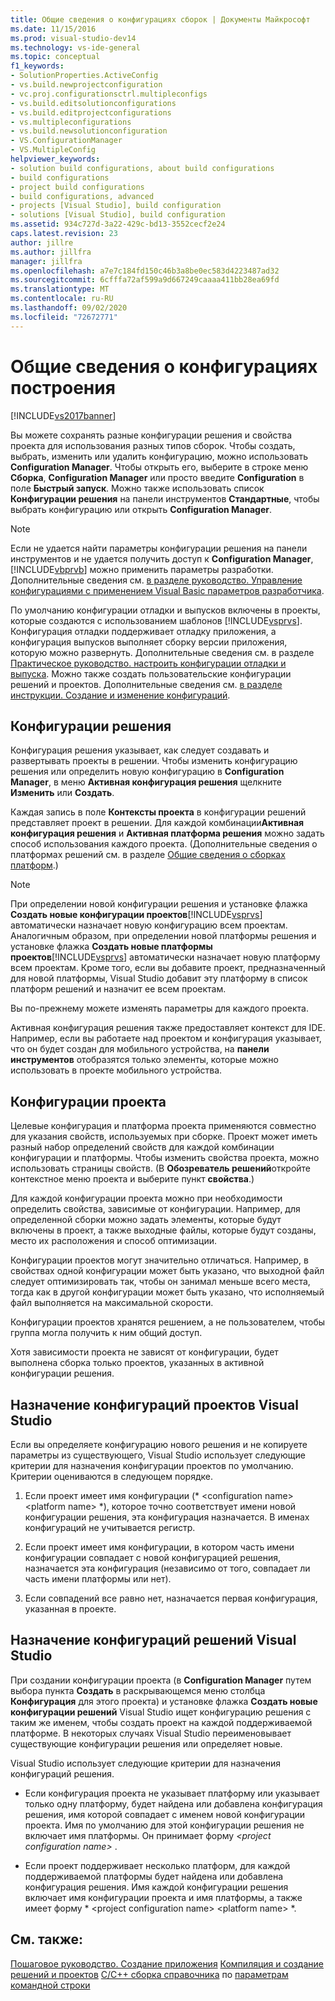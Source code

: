 ```yaml
---
title: Общие сведения о конфигурациях сборок | Документы Майкрософт
ms.date: 11/15/2016
ms.prod: visual-studio-dev14
ms.technology: vs-ide-general
ms.topic: conceptual
f1_keywords:
- SolutionProperties.ActiveConfig
- vs.build.newprojectconfiguration
- vc.proj.configurationsctrl.multipleconfigs
- vs.build.editsolutionconfigurations
- vs.build.editprojectconfigurations
- vs.multipleconfigurations
- vs.build.newsolutionconfiguration
- VS.ConfigurationManager
- VS.MultipleConfig
helpviewer_keywords:
- solution build configurations, about build configurations
- build configurations
- project build configurations
- build configurations, advanced
- projects [Visual Studio], build configuration
- solutions [Visual Studio], build configuration
ms.assetid: 934c727d-3a22-429c-bd13-3552cecf2e24
caps.latest.revision: 23
author: jillre
ms.author: jillfra
manager: jillfra
ms.openlocfilehash: a7e7c184fd150c46b3a8be0ec583d4223487ad32
ms.sourcegitcommit: 6cfffa72af599a9d667249caaaa411bb28ea69fd
ms.translationtype: MT
ms.contentlocale: ru-RU
ms.lasthandoff: 09/02/2020
ms.locfileid: "72672771"
---
```

# <a name="understanding-build-configurations"></a>Общие сведения о конфигурациях построения
[!INCLUDE[vs2017banner](../includes/vs2017banner.md)]

Вы можете сохранять разные конфигурации решения и свойства проекта для использования разных типов сборок. Чтобы создать, выбрать, изменить или удалить конфигурацию, можно использовать **Configuration Manager**. Чтобы открыть его, выберите в строке меню **Сборка**, **Configuration Manager** или просто введите **Configuration** в поле **Быстрый запуск**. Можно также использовать список **Конфигурации решения** на панели инструментов **Стандартные**, чтобы выбрать конфигурацию или открыть **Configuration Manager**.

> [!NOTE]
> Если не удается найти параметры конфигурации решения на панели инструментов и не удается получить доступ к **Configuration Manager**, [!INCLUDE[vbprvb](../includes/vbprvb-md.md)] можно применить параметры разработки. Дополнительные сведения см. [в разделе руководство. Управление конфигурациями с применением Visual Basic параметров разработчика](../ide/how-to-manage-build-configurations-with-visual-basic-developer-settings-applied.md).

 По умолчанию конфигурации отладки и выпусков включены в проекты, которые создаются с использованием шаблонов [!INCLUDE[vsprvs](../includes/vsprvs-md.md)]. Конфигурация отладки поддерживает отладку приложения, а конфигурация выпусков выполняет сборку версии приложения, которую можно развернуть. Дополнительные сведения см. в разделе [Практическое руководство. настроить конфигурации отладки и выпуска](../debugger/how-to-set-debug-and-release-configurations.md). Можно также создать пользовательские конфигурации решений и проектов. Дополнительные сведения см. [в разделе инструкции. Создание и изменение конфигураций](../ide/how-to-create-and-edit-configurations.md).

## <a name="solution-configurations"></a>Конфигурации решения
 Конфигурация решения указывает, как следует создавать и развертывать проекты в решении. Чтобы изменить конфигурацию решения или определить новую конфигурацию в **Configuration Manager**, в меню **Активная конфигурация решения** щелкните **Изменить** или **Создать**.

 Каждая запись в поле **Контексты проекта** в конфигурации решений представляет проект в решении. Для каждой комбинации**Активная конфигурация решения** и **Активная платформа решения** можно задать способ использования каждого проекта. (Дополнительные сведения о платформах решений см. в разделе [Общие сведения о сборках платформ](../ide/understanding-build-platforms.md).)

> [!NOTE]
> При определении новой конфигурации решения и установке флажка **Создать новые конфигурации проектов**[!INCLUDE[vsprvs](../includes/vsprvs-md.md)] автоматически назначает новую конфигурацию всем проектам. Аналогичным образом, при определении новой платформы решения и установке флажка **Создать новые платформы проектов**[!INCLUDE[vsprvs](../includes/vsprvs-md.md)] автоматически назначает новую платформу всем проектам. Кроме того, если вы добавите проект, предназначенный для новой платформы, Visual Studio добавит эту платформу в список платформ решений и назначит ее всем проектам.
>
> Вы по-прежнему можете изменять параметры для каждого проекта.

 Активная конфигурация решения также предоставляет контекст для IDE. Например, если вы работаете над проектом и конфигурация указывает, что он будет создан для мобильного устройства, на **панели инструментов** отобразятся только элементы, которые можно использовать в проекте мобильного устройства.

## <a name="project-configurations"></a>Конфигурации проекта
 Целевые конфигурация и платформа проекта применяются совместно для указания свойств, используемых при сборке. Проект может иметь разный набор определений свойств для каждой комбинации конфигурации и платформы. Чтобы изменить свойства проекта, можно использовать страницы свойств. (В **Обозреватель решений**откройте контекстное меню проекта и выберите пункт **свойства**.)

 Для каждой конфигурации проекта можно при необходимости определить свойства, зависимые от конфигурации. Например, для определенной сборки можно задать элементы, которые будут включены в проект, а также выходные файлы, которые будут созданы, место их расположения и способ оптимизации.

 Конфигурации проектов могут значительно отличаться. Например, в свойствах одной конфигурации может быть указано, что выходной файл следует оптимизировать так, чтобы он занимал меньше всего места, тогда как в другой конфигурации может быть указано, что исполняемый файл выполняется на максимальной скорости.

 Конфигурации проектов хранятся решением, а не пользователем, чтобы группа могла получить к ним общий доступ.

 Хотя зависимости проекта не зависят от конфигурации, будет выполнена сборка только проектов, указанных в активной конфигурации решения.

## <a name="how-visual-studio-assigns-project-configurations"></a>Назначение конфигураций проектов Visual Studio
 Если вы определяете конфигурацию нового решения и не копируете параметры из существующего, Visual Studio использует следующие критерии для назначения конфигурации проектов по умолчанию. Критерии оцениваются в следующем порядке.

1. Если проект имеет имя конфигурации (* \<configuration name> \<platform name> *), которое точно соответствует имени новой конфигурации решения, эта конфигурация назначается. В именах конфигураций не учитывается регистр.

2. Если проект имеет имя конфигурации, в котором часть имени конфигурации совпадает с новой конфигурацией решения, назначается эта конфигурация (независимо от того, совпадает ли часть имени платформы или нет).

3. Если совпадений все равно нет, назначается первая конфигурация, указанная в проекте.

## <a name="how-visual-studio-assigns-solution-configurations"></a>Назначение конфигураций решений Visual Studio
 При создании конфигурации проекта (в **Configuration Manager** путем выбора пункта **Создать** в раскрывающемся меню столбца **Конфигурация** для этого проекта) и установке флажка **Создать новые конфигурации решений** Visual Studio ищет конфигурацию решения с таким же именем, чтобы создать проект на каждой поддерживаемой платформе. В некоторых случаях Visual Studio переименовывает существующие конфигурации решения или определяет новые.

 Visual Studio использует следующие критерии для назначения конфигураций решения.

- Если конфигурация проекта не указывает платформу или указывает только одну платформу, будет найдена или добавлена конфигурация решения, имя которой совпадает с именем новой конфигурации проекта. Имя по умолчанию для этой конфигурации решения не включает имя платформы. Он принимает форму *\<project configuration name>* .

- Если проект поддерживает несколько платформ, для каждой поддерживаемой платформы будет найдена или добавлена конфигурация решения. Имя каждой конфигурации решения включает имя конфигурации проекта и имя платформы, а также имеет форму * \<project configuration name> \<platform name> *.

## <a name="see-also"></a>См. также:
 [Пошаговое руководство. Создание приложения](../ide/walkthrough-building-an-application.md) [Компиляция и создание](../ide/compiling-and-building-in-visual-studio.md) [решений и проектов](../ide/solutions-and-projects-in-visual-studio.md) [C/C++ сборка справочника](https://msdn.microsoft.com/library/100b4ccf-572c-4d1f-970c-fa0bc0cc0d2d) по [параметрам командной строки](../ide/reference/devenv-command-line-switches.md)
